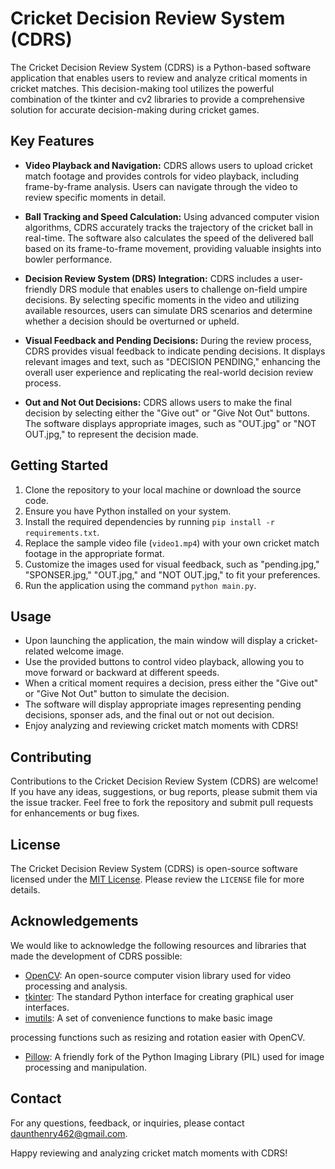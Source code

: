 # Cricket Decision Review System (CDRS)

The Cricket Decision Review System (CDRS) is a Python-based software application that enables users to review and analyze critical moments in cricket matches. This decision-making tool utilizes the powerful combination of the tkinter and cv2 libraries to provide a comprehensive solution for accurate decision-making during cricket games.

## Key Features

- **Video Playback and Navigation:** CDRS allows users to upload cricket match footage and provides controls for video playback, including frame-by-frame analysis. Users can navigate through the video to review specific moments in detail.

- **Ball Tracking and Speed Calculation:** Using advanced computer vision algorithms, CDRS accurately tracks the trajectory of the cricket ball in real-time. The software also calculates the speed of the delivered ball based on its frame-to-frame movement, providing valuable insights into bowler performance.

- **Decision Review System (DRS) Integration:** CDRS includes a user-friendly DRS module that enables users to challenge on-field umpire decisions. By selecting specific moments in the video and utilizing available resources, users can simulate DRS scenarios and determine whether a decision should be overturned or upheld.

- **Visual Feedback and Pending Decisions:** During the review process, CDRS provides visual feedback to indicate pending decisions. It displays relevant images and text, such as "DECISION PENDING," enhancing the overall user experience and replicating the real-world decision review process.

- **Out and Not Out Decisions:** CDRS allows users to make the final decision by selecting either the "Give out" or "Give Not Out" buttons. The software displays appropriate images, such as "OUT.jpg" or "NOT OUT.jpg," to represent the decision made.

## Getting Started

1. Clone the repository to your local machine or download the source code.
2. Ensure you have Python installed on your system.
3. Install the required dependencies by running `pip install -r requirements.txt`.
4. Replace the sample video file (`video1.mp4`) with your own cricket match footage in the appropriate format.
5. Customize the images used for visual feedback, such as "pending.jpg," "SPONSER.jpg," "OUT.jpg," and "NOT OUT.jpg," to fit your preferences.
6. Run the application using the command `python main.py`.

## Usage

- Upon launching the application, the main window will display a cricket-related welcome image.
- Use the provided buttons to control video playback, allowing you to move forward or backward at different speeds.
- When a critical moment requires a decision, press either the "Give out" or "Give Not Out" button to simulate the decision.
- The software will display appropriate images representing pending decisions, sponser ads, and the final out or not out decision.
- Enjoy analyzing and reviewing cricket match moments with CDRS!

## Contributing

Contributions to the Cricket Decision Review System (CDRS) are welcome! If you have any ideas, suggestions, or bug reports, please submit them via the issue tracker. Feel free to fork the repository and submit pull requests for enhancements or bug fixes.

## License

The Cricket Decision Review System (CDRS) is open-source software licensed under the [MIT License](https://opensource.org/licenses/MIT). Please review the `LICENSE` file for more details.

## Acknowledgements

We would like to acknowledge the following resources and libraries that made the development of CDRS possible:

- [OpenCV](https://opencv.org/): An open-source computer vision library used for video processing and analysis.
- [tkinter](https://docs.python.org/3/library/tkinter.html): The standard Python interface for creating graphical user interfaces.
- [imutils](https://github.com/jrosebr1/imutils): A set of convenience functions to make basic image

 processing functions such as resizing and rotation easier with OpenCV.
- [Pillow](https://python-pillow.org/): A friendly fork of the Python Imaging Library (PIL) used for image processing and manipulation.

## Contact

For any questions, feedback, or inquiries, please contact [daunthenry462@gmail.com](mailto:your-daunthenry462@gmail.com).

Happy reviewing and analyzing cricket match moments with CDRS!
